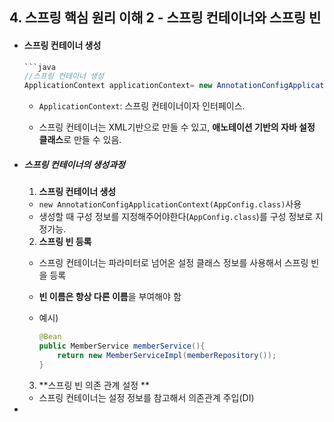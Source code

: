 ## 4. 스프링 핵심 원리 이해 2 - 스프링 컨테이너와 스프링 빈

- #### 스프링 컨테이너 생성

  ~~~java
  ```java
  //스프링 컨테이너 생성
  ApplicationContext applicationContext= new AnnotationConfigApplicationContext(AppConfig.class) //`ApplicationContext` 인터페이스의 구현체
  ~~~

  - `ApplicationContext`: 스프링 컨테이너이자 인터페이스.

  - 스프링 컨테이너는 XML기반으로 만들 수 있고, **애노테이션 기반의 자바 설정 클래스**로 만들 수 있음.

    

- ##### 스프링 컨테이너의 생성과정

  1. **스프링 컨테이너 생성**

  - `new AnnotationConfigApplicationContext(AppConfig.class)`사용
  - 생성할 때 구성 정보를 지정해주어야한다(`AppConfig.class`)를 구성 정보로 지정가능.

  2. **스프링 빈 등록**

  - 스프링 컨테이너는 파라미터로 넘어온 설정 클래스 정보를 사용해서 스프링 빈을 등록

  - **빈 이름은 항상 다른 이름**을 부여해야 함

  - 예시)

    ```java
    @Bean
    public MemberService memberService(){
    	return new MemberServiceImpl(memberRepository());
    }
    ```

  3. **스프링 빈 의존 관계 설정 **

  - 스프링 컨테이너는 설정 정보를 참고해서 의존관계 주입(DI)

- 
